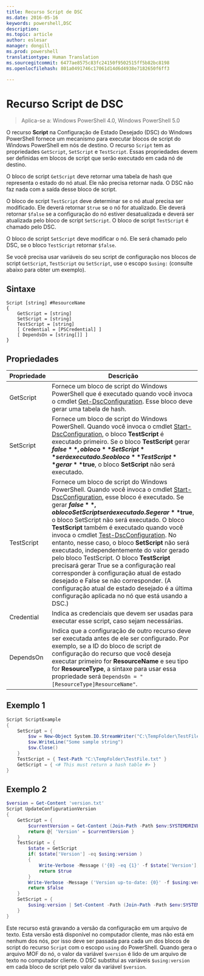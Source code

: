 ```yaml
---
title: Recurso Script de DSC
ms.date: 2016-05-16
keywords: powershell,DSC
description: 
ms.topic: article
author: eslesar
manager: dongill
ms.prod: powershell
translationtype: Human Translation
ms.sourcegitcommit: 6477ae8575c83fc24150f9502515ff5b82bc8198
ms.openlocfilehash: 801a0491746c17061d14d6d4938e7182650f6ff3

---
```


# Recurso Script de DSC

 
> Aplica-se a: Windows PowerShell 4.0, Windows PowerShell 5.0

O recurso **Script** na Configuração de Estado Desejado (DSC) do Windows PowerShell fornece um mecanismo para executar blocos de script do Windows PowerShell em nós de destino. O recurso `Script` tem as propriedades `GetScript`, `SetScript` e `TestScript`. Essas propriedades devem ser definidas em blocos de script que serão executado em cada nó de destino. 

O bloco de script `GetScript` deve retornar uma tabela de hash que representa o estado do nó atual. Ele não precisa retornar nada. O DSC não faz nada com a saída desse bloco de script.

O bloco de script `TestScript` deve determinar se o nó atual precisa ser modificado. Ele deverá retornar `$true` se o nó for atualizado. Ele deverá retornar `$false` se a configuração do nó estiver desatualizada e deverá ser atualizada pelo bloco de script `SetScript`. O bloco de script `TestScript` é chamado pelo DSC.

O bloco de script `SetScript` deve modificar o nó. Ele será chamado pelo DSC, se o bloco `TestScript` retornar `$false`.

Se você precisa usar variáveis do seu script de configuração nos blocos de script `GetScript`, `TestScript` ou `SetScript`, use o escopo `$using:` (consulte abaixo para obter um exemplo).


## Sintaxe

```
Script [string] #ResourceName
{
    GetScript = [string]
    SetScript = [string]
    TestScript = [string]
    [ Credential = [PSCredential] ]
    [ DependsOn = [string[]] ]
}
```

## Propriedades

|  Propriedade  |  Descrição   | 
|---|---| 
| GetScript| Fornece um bloco de script do Windows PowerShell que é executado quando você invoca o cmdlet [Get-DscConfiguration](https://technet.microsoft.com/en-us/library/dn407379.aspx). Esse bloco deve gerar uma tabela de hash.| 
| SetScript| Fornece um bloco de script do Windows PowerShell. Quando você invoca o cmdlet [Start-DscConfiguration](https://technet.microsoft.com/en-us/library/dn521623.aspx), o bloco **TestScript** é executado primeiro. Se o bloco **TestScript** gerar **$false**, o bloco **SetScript** será executado. Se o bloco **TestScript** gerar **$true**, o bloco **SetScript** não será executado.| 
| TestScript| Fornece um bloco de script do Windows PowerShell. Quando você invoca o cmdlet [Start-DscConfiguration](https://technet.microsoft.com/en-us/library/dn521623.aspx), esse bloco é executado. Se gerar **$false**, o bloco SetScript será executado. Se gerar **$true**, o bloco SetScript não será executado. O bloco **TestScript** também é executado quando você invoca o cmdlet [Test-DscConfiguration](https://technet.microsoft.com/en-us/library/dn407382.aspx). No entanto, nesse caso, o bloco **SetScript** não será executado, independentemente do valor gerado pelo bloco TestScript. O bloco **TestScript** precisará gerar True se a configuração real corresponder à configuração atual de estado desejado e False se não corresponder. (A configuração atual de estado desejado é a última configuração aplicada no nó que está usando a DSC.)| 
| Credential| Indica as credenciais que devem ser usadas para executar esse script, caso sejam necessárias.| 
| DependsOn| Indica que a configuração de outro recurso deve ser executada antes de ele ser configurado. Por exemplo, se a ID do bloco de script de configuração do recurso que você deseja executar primeiro for **ResourceName** e seu tipo for **ResourceType**, a sintaxe para usar essa propriedade será `DependsOn = "[ResourceType]ResourceName"`.

## Exemplo 1
```powershell
Script ScriptExample
{
    SetScript = { 
        $sw = New-Object System.IO.StreamWriter("C:\TempFolder\TestFile.txt")
        $sw.WriteLine("Some sample string")
        $sw.Close()
    }
    TestScript = { Test-Path "C:\TempFolder\TestFile.txt" }
    GetScript = { <# This must return a hash table #> }          
}
```

## Exemplo 2
```powershell
$version = Get-Content 'version.txt'
Script UpdateConfigurationVersion
{
    GetScript = { 
        $currentVersion = Get-Content (Join-Path -Path $env:SYSTEMDRIVE -ChildPath 'version.txt')
        return @{ 'Version' = $currentVersion }
    }          
    TestScript = { 
        $state = GetScript
        if( $state['Version'] -eq $using:version )
        {
            Write-Verbose -Message ('{0} -eq {1}' -f $state['Version'],$using:version)
            return $true
        }
        Write-Verbose -Message ('Version up-to-date: {0}' -f $using:version)
        return $false
    }
    SetScript = { 
        $using:version | Set-Content -Path (Join-Path -Path $env:SYSTEMDRIVE -ChildPath 'version.txt')
    }
}
```

Este recurso está gravando a versão da configuração em um arquivo de texto. Esta versão está disponível no computador cliente, mas não está em nenhum dos nós, por isso deve ser passada para cada um dos blocos de script do recurso `Script` com o escopo `using` do PowerShell. Quando gera o arquivo MOF do nó, o valor da variável `$version` é lido de um arquivo de texto no computador cliente. O DSC substitui as variáveis `$using:version` em cada bloco de script pelo valor da variável `$version`.




<!--HONumber=Jun16_HO4-->


